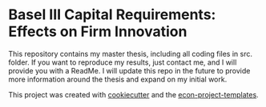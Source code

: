 # Basel III Capital Requirements: Effects on Firm Innovation

 This repository contains my master thesis, including all coding files in src. folder. If you want to reproduce my results, just contact me, and I will provide you with a ReadMe. 
 I will update this repo in the future to provide more information around the thesis and expand on my initial work. 



This project was created with [cookiecutter](https://github.com/audreyr/cookiecutter)
and the
[econ-project-templates](https://github.com/OpenSourceEconomics/econ-project-templates).
